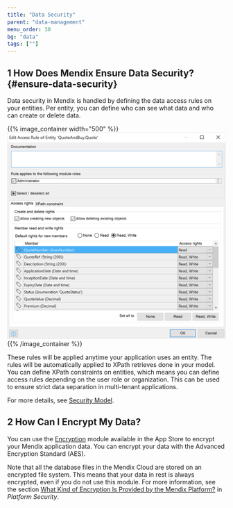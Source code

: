 ```yaml
---
title: "Data Security"
parent: "data-management"
menu_order: 30
bg: "data"
tags: [""]
---
```


## 1 How Does Mendix Ensure Data Security? {#ensure-data-security}

Data security in Mendix is handled by defining the data access rules on your entities. Per entity, you can define who can see what data and who can create or delete data.

{{% image_container width="500" %}}
![](attachments/entity_access_rules.png)
{{% /image_container %}}

These rules will be applied anytime your application uses an entity. The rules will be automatically applied to XPath retrieves done in your model. You can define XPath constraints on entities, which means you can define access rules depending on the user role or organization. This can be used to ensure strict data separation in multi-tenant applications.

For more details, see [Security Model](../enterprise-capabilities/security-model).

## 2 How Can I Encrypt My Data?

You can use the [Encryption](https://appstore.home.mendix.com/link/app/1011/Mendix/Encryption) module available in the  App Store to encrypt your Mendix application data. You can encrypt your data with the Advanced Encryption Standard (AES).

Note that all the database files in the Mendix Cloud are stored on an encrypted file system. This means that your data in rest is always encrypted, even if you do not use this module. For more information, see the section [What Kind of Encryption Is Provided by the Mendix Platform?](../enterprise-capabilities/platform-security#encryption) in *Platform Security*.
